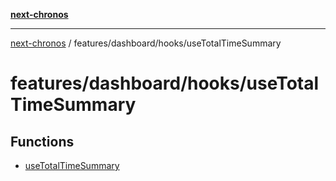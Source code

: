 [**next-chronos**](../../../../README.md)

***

[next-chronos](../../../../README.md) / features/dashboard/hooks/useTotalTimeSummary

# features/dashboard/hooks/useTotalTimeSummary

## Functions

- [useTotalTimeSummary](functions/useTotalTimeSummary.md)
